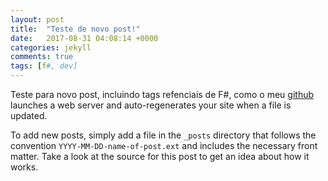 ```yaml
---
layout: post
title:  "Teste de novo post!"
date:   2017-08-31 04:08:14 +0000
categories: jekyll
comments: true
tags: [f#, dev]
---
```

Teste para novo post, incluindo tags refenciais de F#, como o meu [github][git]
launches a web server and auto-regenerates your site when a file is updated.

To add new posts, simply add a file in the `_posts` directory that follows the convention `YYYY-MM-DD-name-of-post.ext` and includes the necessary front matter. Take a look at the source for this post to get an idea about how it works.

[git]: https://github.com/gabrielschade
